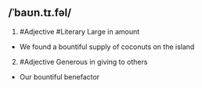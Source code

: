 ## /ˈbaʊn.tɪ.fəl/  
1. #Adjective #Literary
Large in amount

- We found a bountiful supply of coconuts on the island

2. #Adjective
Generous in giving to others
- Our bountiful benefactor